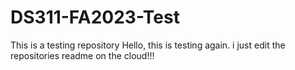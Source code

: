 # DS311-FA2023-Test
This is a testing repository
Hello, this is testing again.
i just edit the repositories readme on the cloud!!!
